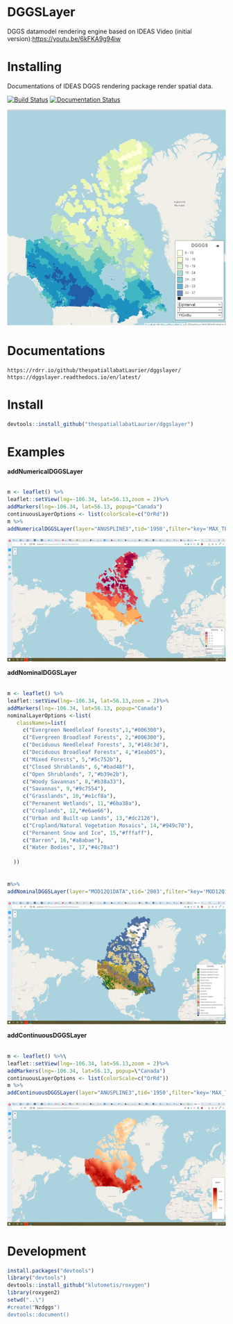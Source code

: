 # DGGSLayer
 DGGS datamodel rendering engine based on IDEAS
 Video (initial version):https://youtu.be/6kFKA9g94iw


# Installing

Documentations of IDEAS DGGS rendering package render spatial data.


[![Build Status](https://travis-ci.com/thespatiallabatLaurier/dggslayer.svg?branch=master)](https://travis-ci.com/thespatiallabatLaurier/dggslayer) [![Documentation Status](https://readthedocs.org/projects/dggslayer/badge/?version=latest)](https://dggslayer.readthedocs.io/en/latest/?badge=latest)



![Output Plot](docs/intro.jpg)

# Documentations


```
https://rdrr.io/github/thespatiallabatLaurier/dggslayer/
https://dggslayer.readthedocs.io/en/latest/
```

# Install

```r
devtools::install_github("thespatiallabatLaurier/dggslayer")

```

# Examples

**addNumericalDGGSLayer**
```r

m <- leaflet() %>%
leaflet::setView(lng=-106.34, lat=56.13,zoom = 2)%>%
addMarkers(lng=-106.34, lat=56.13, popup="Canada")
continuousLayerOptions <- list(colorScale=c("OrRd"))
m %>%
addNumericalDGGSLayer(layer="ANUSPLINE3",tid='1950',filter="key='MAX_TEMP'",group="nominalLayer",options = continuousLayerOptions)
```
  ![Output Plot](docs/NumericalDGGSLayer.jpg)


**addNominalDGGSLayer**
```r

m <- leaflet() %>%
leaflet::setView(lng=-106.34, lat=56.13,zoom = 2)%>%
addMarkers(lng=-106.34, lat=56.13, popup="Canada")
nominalLayerOptions <-list(
   classNames=list(
     c("Evergreen Needleleaf Forests",1,"#006300"),
     c("Evergreen Broadleaf Forests", 2,"#006300"),
     c("Deciduous Needleleaf Forests", 3,"#148c3d"),
     c("Deciduous Broadleaf Forests", 4,"#1eab05"),
     c("Mixed Forests", 5,"#5c752b"),
     c("Closed Shrublands", 6,"#bad48f"),
     c("Open Shrublands", 7,"#b39e2b"),
     c("Woody Savannas", 8,"#b38a33"),
     c("Savannas", 9,"#9c7554"),
     c("Grasslands", 10,"#e1cf8a"),
     c("Permanent Wetlands", 11,"#6ba38a"),
     c("Croplands", 12,"#e6ae66"),
     c("Urban and Built-up Lands", 13,"#dc2126"),
     c("Cropland/Natural Vegetation Mosaics", 14,"#949c70"),
     c("Permanent Snow and Ice", 15,"#fffaff"),
     c("Barren", 16,"#a8abae"),
     c("Water Bodies", 17,"#4c70a3")

  ))


m%>%
addNominalDGGSLayer(layer="MOD12Q1DATA",tid='2003',filter="key='MOD12Q1'",group="continuousLayer",options = nominalLayerOptions)
```

![Output Plot](docs/NominalDGGSLayer.jpg)


**addContinuousDGGSLayer**

```r

m <- leaflet() %>%\
leaflet::setView(lng=-106.34, lat=56.13,zoom = 2)%>%
addMarkers(lng=-106.34, lat=56.13, popup=\"Canada")
continuousLayerOptions <- list(colorScale=c("OrRd"))
m %>%
addContinuousDGGSLayer(layer="ANUSPLINE3",tid='1950',filter="key='MAX_TEMP'",group="nominalLayer",options = continuousLayerOptions)
```

 ![Output Plot](docs/ContinuousDGGS.jpg)





# Development
```r
install.packages("devtools")
library("devtools")
devtools::install_github("klutometis/roxygen")
library(roxygen2)
setwd("..\")
#create("Nzdggs")
devtools::document()
```

